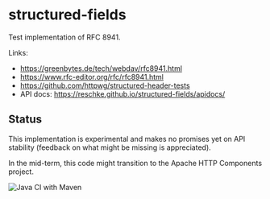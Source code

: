 # structured-fields
Test implementation of RFC 8941.

Links:

- https://greenbytes.de/tech/webdav/rfc8941.html
- https://www.rfc-editor.org/rfc/rfc8941.html
- https://github.com/httpwg/structured-header-tests
- API docs: https://reschke.github.io/structured-fields/apidocs/

## Status

This implementation is experimental and makes no promises yet on API stability
(feedback on what might be missing is appreciated).

In the mid-term, this code might transition to the Apache HTTP Components project.

![Java CI with Maven](https://github.com/reschke/structured-fields/workflows/Java%20CI%20with%20Maven/badge.svg)

